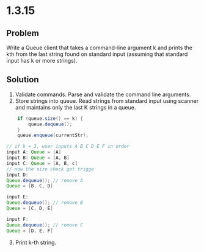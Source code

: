 # 1.3.15

## Problem

Write a Queue client that takes a command-line argument k and prints the kth from the last string found on standard input (assuming that standard input has k or more strings).

## Solution

1. Validate commands. Parse and validate the command line arguments.
2. Store strings into queue. Read strings from standard input using scanner and maintains only the last K strings in a queue.

```java
    if (queue.size() == k) {
        queue.dequeue();
    }
    queue.enqueue(currentStr);

// if k = 3, user inputs A B C D E F in order
input A: Queue = [A]
input B: Queue = [A, B]
input C: Queue = [A, B, c]
// now the size check got trigge
input D:
Queue.dequeue(); // remove A
Queue = [B, C, D]

input E:
Queue.dequeue(); // remove B
Queue = [C, D, E]

input F:
Queue.dequeue(); // remove C
Queue = [D, E, F]
```

3. Print k-th string.
